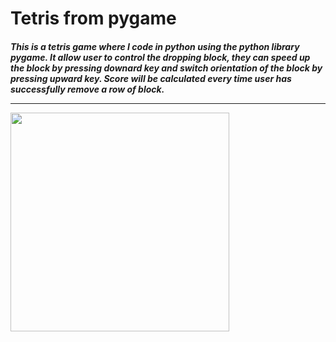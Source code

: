 # Tetris from pygame

<h5>This is a tetris game where I code in python using the python library pygame. It allow user to control the dropping block, they can speed up the block by pressing downard key and switch orientation of the block by pressing upward key. Score will be calculated every time user has successfully remove a row of block. <h5\>
  
<hr>
  

<img src="https://github.com/Wayne-dot/Tetris/blob/main/image.png" width="350" height="350">
